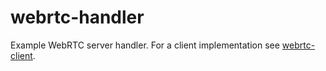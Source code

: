 # webrtc-handler

Example WebRTC server handler.
For a client implementation see [webrtc-client](http://github.com/nmtmason/webrtc-client).

